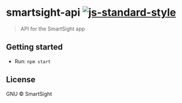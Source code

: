 # smartsight-api [![js-standard-style](https://img.shields.io/badge/code%20style-standard-brightgreen.svg)](https://github.com/feross/standard)

> API for the SmartSight app

## Getting started

* Run: `npm start`

## License

GNU © SmartSight
